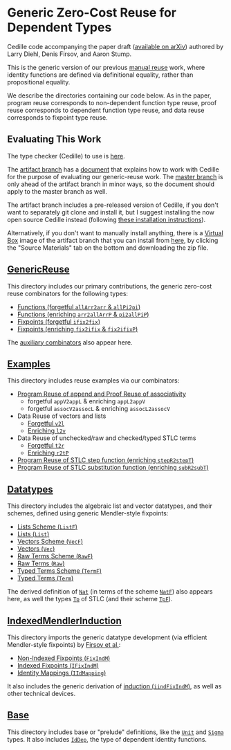 Generic Zero-Cost Reuse for Dependent Types
===========================================

Cedille code accompanying the paper draft
([available on arXiv](https://arxiv.org/abs/1803.08150)) 
authored by Larry Diehl, Denis Firsov, and Aaron Stump.

This is the generic version of our
previous [manual reuse](https://github.com/larrytheliquid/zero-cost-coercions)
work, where identity functions are defined via definitional equality, 
rather than propositional equality.

We describe the directories containing our code below. As in the paper,
program reuse corresponds to non-dependent function type reuse,
proof reuse corresponds to dependent function type reuse,
and data reuse corresponds to fixpoint type reuse.

Evaluating This Work
--------------------

The type checker (Cedille) to use is [here](https://github.com/cedille/cedille).

The [artifact branch](https://github.com/larrytheliquid/generic-reuse/blob/artifact) has a [document](https://github.com/larrytheliquid/generic-reuse/blob/artifact/ArtifactOverview.md) that explains how to work with Cedille for
the purpose of evaluating our generic-reuse work. 
The [master branch](https://github.com/larrytheliquid/generic-reuse/blob/master) is only ahead of the artifact branch in minor ways, so the document should apply to the master branch as well.

The artifact branch includes a pre-released version of Cedille, if you don't want to separately
git clone and install it, but I suggest installing the now open source Cedille instead
(following [these installation instructions](https://cedille.github.io)). 

Alternatively, if you don't want to manually install anything, there is a [Virtual Box](https://www.virtualbox.org/) image
of the artifact branch that you can install from [here](https://dl.acm.org/citation.cfm?id=3235040),
by clicking the "Source Materials" tab on the bottom and downloading the zip file.

[GenericReuse](code/GenericReuse)
---------------------------------

This directory includes our primary contributions,
the generic zero-cost reuse combinators for the following types:
* [Functions (forgetful `allArr2arr` & `allPi2pi`)](code/GenericReuse/FogFun.ced)
* [Functions (enriching `arr2allArrP` & `pi2allPiP`)](code/GenericReuse/EnrFun.ced)
* [Fixpoints (forgetful `ifix2fix`)](code/GenericReuse/FogFix.ced)
* [Fixpoints (enriching `fix2ifix` & `fix2ifixP`)](code/GenericReuse/EnrFix.ced)

The [auxiliary combinators](code/GenericReuse/Aux.ced) also appear here.

[Examples](code/Examples)
---------------------------------

This directory includes reuse examples via our combinators:
* [Program Reuse of append and Proof Reuse of associativity](code/Examples/AppendReuse.ced)
  * forgetful `appV2appL` & enriching `appL2appV`
  * forgetful `assocV2assocL` & enriching `assocL2assocV`
* Data Reuse of vectors and lists
  * [Forgetful `v2l`](code/Examples/VecListReuse.ced)
  * [Enriching `l2v`](code/Examples/ListVecReuse.ced)
* Data Reuse of unchecked/raw and checked/typed STLC terms
  * [Forgetful `t2r`](code/Examples/TermRawReuse.ced)
  * [Enriching `r2tP`](code/Examples/RawTermReuse.ced)
* [Program Reuse of STLC step function (enriching `stepR2stepT`)](code/Examples/StepReuse.ced)
* [Program Reuse of STLC substitution function (enriching `subR2subT`)](code/Examples/SubReuse.ced)

[Datatypes](code/Datatypes)
---------------------------

This directory includes the algebraic list and vector datatypes,
and their schemes, defined using generic Mendler-style fixpoints:
* [Lists Scheme (`ListF`)](code/Datatypes/ListF.ced)
* [Lists (`List`)](code/Datatypes/List.ced)
* [Vectors Scheme (`VecF`)](code/Datatypes/VecF.ced)
* [Vectors (`Vec`)](code/Datatypes/Vec.ced)
* [Raw Terms Scheme (`RawF`)](code/Datatypes/RawF.ced)
* [Raw Terms (`Raw`)](code/Datatypes/Raw.ced)
* [Typed Terms Scheme (`TermF`)](code/Datatypes/TermF.ced)
* [Typed Terms (`Term`)](code/Datatypes/Term.ced)

The derived definition of [`Nat`](code/Datatypes/Nat.ced)
(in terms of the scheme [`NatF`](code/Datatypes/NatF.ced))
also appears here, as well the types [`Tp`](code/Datatypes/Tp.ced)
of STLC (and their scheme [`TpF`](code/Datatypes/TpF.ced)).

[IndexedMendlerInduction](code/IndexedMendlerInduction)
-------------------------------------------------------

This directory imports the generic datatype development
(via efficient Mendler-style fixpoints) by
[Firsov et al.](https://arxiv.org/abs/1803.02473):
* [Non-Indexed Fixpoints (`FixIndM`)](code/IndexedMendlerInduction/FixIndM.ced)
* [Indexed Fixpoints (`IFixIndM`)](code/IndexedMendlerInduction/IFixIndM.ced)
* [Identity Mappings (`IIdMapping`)](code/IndexedMendlerInduction/IIdMapping.ced)

It also includes the generic derivation of [induction (`iindFixIndM`)](code/IndexedMendlerInduction/IInductionM.ced),
as well as other technical devices.

[Base](code/Base)
-----------------

This directory includes base or "prelude" definitions,
like the [`Unit`](code/Base/Unit.ced) and [`Sigma`](code/Base/Sigma.ced) types.
It also includes [`IdDep`](code/Base/Id.ced),
the type of dependent identity functions.

